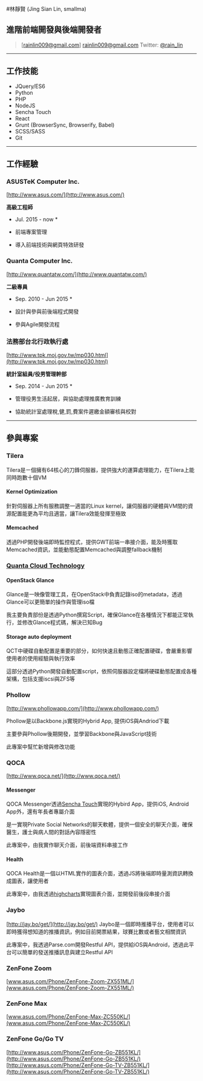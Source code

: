#林靜賢 (Jing Sian Lin, smallma)
## 進階前端開發與後端開發者

> [rainlin009@gmail.com] rainlin009@gmail.com
> Twitter: [@rain_lin](https://twitter.com/rain_lin)

-----

## 工作技能

* JQuery/ES6
* Python
* PHP
* NodeJS
* Sencha Touch
* React
* Grunt (BrowserSync, Browserify, Babel)
* SCSS/SASS
* Git

-----

## 工作經驗

### ASUSTeK Computer Inc.
[http://www.asus.com/](http://www.asus.com/)

__高級工程師__
* Jul. 2015 - now *

* 前端專案管理
* 導入前端技術與網頁特效研發


### Quanta Computer Inc.
[http://www.quantatw.com/](http://www.quantatw.com/)

__二級專員__
* Sep. 2010 - Jun 2015 *

* 設計與參與前後端程式開發
* 參與Agile開發流程


### 法務部台北行政執行處
[http://www.tpk.moj.gov.tw/mp030.html](http://www.tpk.moj.gov.tw/mp030.html)

__統計室組員/役男管理幹部__
* Sep. 2014 - Jun 2015 * 

* 管理役男生活起居，與協助處理推廣教育訓練
* 協助統計室處理稅,健,罰,費案件遲繳金額審核與校對


-----


## 參與專案

### Tilera
Tilera是ㄧ個擁有64核心的刀鋒伺服器，提供強大的運算處理能力，在Tilera上能同時跑數十個VM
#### Kernel Optimization
針對伺服器上所有服務調整一適當的Linux kernel，讓伺服器的硬體與VM間的資源配置能更為平均且適當，讓Tilera效能發揮至極致
#### Memcached
透過PHP開發後端即時監控程式，提供GWT前端一串接介面，能及時獲取Memcached資訊，並能動態配置Memcached與調整fallback機制

### [Quanta Cloud Technology](http://www.qct.io/)
#### OpenStack Glance
Glance是一映像管理工具，在OpenStack中負責記錄iso的metadata，透過Glance可以更簡單的操作與管理iso檔

我主要負責部份是透過Python撰寫Script，確保Glance在各種情況下都能正常執行，並修改Glance程式碼，解決已知Bug

#### Storage auto deployment
QCT中硬碟自動配置是重要的部分，如何快速且動態正確配置硬碟，會嚴重影響使用者的使用經驗與執行效率

這部分透過Python開發自動配置script，依照伺服器設定檔將硬碟動態配置成各種架構，包括支援iscsi與ZFS等

### Phollow
[http://www.phollowapp.com/](http://www.phollowapp.com/)

Phollow是以Backbone.js實現的Hybrid App,  提供iOS與Andriod下載

主要參與Phollow後期開發，並學習Backbone與JavaScript技術

此專案中幫忙新增與修改功能

### QOCA
[http://www.qoca.net/](http://www.qoca.net/)

#### Messenger
QOCA Messenger透過[Sencha Touch](https://www.sencha.com/products/touch/)實現的Hybird App，提供iOS, Android App外，還有年長者專屬介面

是一實現Private Social Networks的聊天軟體，提供一個安全的聊天介面，確保醫生，護士與病人間的對話內容隱密性

此專案中，由我實作聊天介面，前後端資料串接工作

#### Health
QOCA Health是一個以HTML實作的圖表介面，透過JS將後端即時量測資訊轉換成圖表，讓使用者

此專案中，由我透過[highcharts](http://www.highcharts.com/)實現圖表介面，並開發前後段串接介面

### Jaybo
[http://jay.bo/get/](http://jay.bo/get/)
Jaybo是一個即時推播平台，使用者可以即時獲得想知道的推播資訊，例如目前開票結果，球賽比數或者藝文相關資訊

此專案中，我透過Parse.com開發Restful API，提供給iOS與Android，透過此平台可以簡單的發送推播訊息與建立Restful API

### ZenFone Zoom
[www.asus.com/Phone/ZenFone-Zoom-ZX551ML/](www.asus.com/Phone/ZenFone-Zoom-ZX551ML/)

### ZenFone Max
[www.asus.com/Phone/ZenFone-Max-ZC550KL/](www.asus.com/Phone/ZenFone-Max-ZC550KL/)

### ZenFone Go/Go TV
[http://www.asus.com/Phone/ZenFone-Go-ZB551KL/](http://www.asus.com/Phone/ZenFone-Go-ZB551KL/)
[http://www.asus.com/Phone/ZenFone-Go-TV-ZB551KL/](http://www.asus.com/Phone/ZenFone-Go-TV-ZB551KL/)
